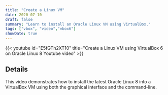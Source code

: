 ```yaml
---
title: "Create a Linux VM"
date: 2020-07-10
draft: false
summary: "Learn to install an Oracle Linux VM using VirtualBox."
tags: ["vbox", "video","vbox6"]
showDate: true
---
```


{{< youtube id="E5fGTh2XT10" title="Create a Linux VM using VirtualBox 6 on Oracle Linux 8 Youtube video" >}}

## Details

This video demonstrates how to install the latest Oracle Linux 8 into a VirtualBox VM using both the graphical interface and the command-line.
